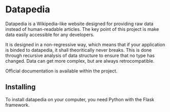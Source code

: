 # Datapedia
Datapedia is a Wikipedia-like website designed for providing raw data instead of human-readable articles. The key point of this project is make data easily accessible for any developers.

It is designed in a non-regressive way, which means that if your application is binded to datapedia, it shall theoritically never breaks. This is done through recursive analysis of data structure to ensure that no type has changed. Data can get more complex, but are always retrocompatible.

Official documentation is available within the project.

## Installing
To install datapedia on your computer, you need Python with the Flask framework.
